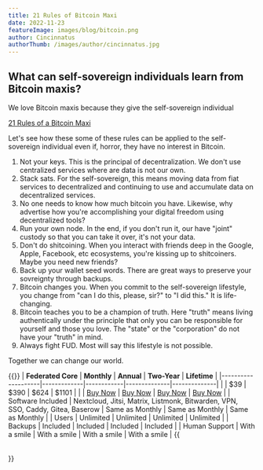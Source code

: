```yaml
---
title: 21 Rules of Bitcoin Maxi
date: 2022-11-23
featureImage: images/blog/bitcoin.png
author: Cincinnatus
authorThumb: /images/author/cincinnatus.jpg
---
```


## What can self-sovereign individuals learn from Bitcoin maxis?

We love Bitcoin maxis because they give the self-sovereign individual

[21 Rules of a Bitcoin Maxi](https://darthcoin.substack.com/p/21-rules-of-a-bitcoin-maxi)

Let's see how these some of these rules can be applied to the self-sovereign individual even if, horror, they have no interest in Bitcoin.

1. Not your keys. This is the principal of decentralization. We don't use centralized services where are data is not our own.
2. Stack sats. For the self-sovereign, this means moving data from fiat services to decentralized and continuing to use and accumulate data on decentralized services.
3. No one needs to know how much bitcoin you have. Likewise, why advertise how you're accomplishing your digital freedom using decentralized tools?
4. Run your own node. In the end, if you don't run it, our have "joint" custody so that you can take it over, it's not your data.
5. Don't do shitcoining. When you interact with friends deep in the Google, Apple, Facebook, etc ecosystems, you're kissing up to shitcoiners. Maybe you need new friends?
6. Back up your wallet seed words. There are great ways to preserve your sovreignty through backups.
7. Bitcoin changes you. When you commit to the self-sovereign lifestyle, you change from "can I do this, please, sir?" to "I did this." It is life-changing.
8. Bitcoin teaches you to be a champion of truth. Here "truth" means living authentically under the principle that only you can be responsible for yourself and those you love. The "state" or the "corporation" do not have your "truth" in mind.
9. Always fight FUD. Most will say this lifestyle is not possible.

Together we can change our world.

{{<table table_class="table table-light table-striped table-bordered" thead_class="table-dark">}}
| **Federated Core** | **Monthly** | **Annual** | **Two-Year** | **Lifetime** |
|--------------------|-------------|------------|--------------|--------------|
| | $39 | $390 | $624 | $1101 |
| | [Buy Now](https://ee620c.myshopify.com/cart/45448304558398:1?channel=buy_button) | [Buy Now](https://ee620c.myshopify.com/cart/45448287813950:1?channel=buy_button) | [Buy Now](https://ee620c.myshopify.com/cart/45448301281598:1?channel=buy_button) | [Buy Now](https://ee620c.myshopify.com/cart/45448304558398:1?channel=buy_button) |
| Software Included | Nextcloud, Jitsi, Matrix, Listmonk, Bitwarden, VPN, SSO, Caddy, Gitea, Baserow | Same as Monthly | Same as Monthly | Same as Monthly |
| Users | Unlimited | Unlimited | Unlimited | Unlimited |
| Backups | Included | Included | Included | Included |
| Human Support | With a smile | With a smile | With a smile | With a smile |
{{</table>}}
